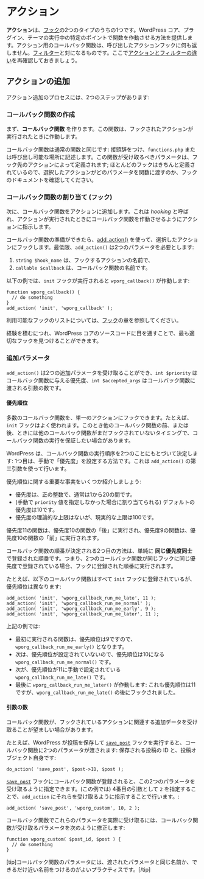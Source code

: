 <!--
# Actions
-->

# アクション

<!--
**Actions** are one of the two types of [Hooks](https://developer.wordpress.org/plugins/hooks/). They provide a way for running a function at a specific point in the execution of WordPress Core, plugins, and themes. Callback functions for an Action do not return anything back to the calling Action hook. They are the counterpart to [Filters](https://developer.wordpress.org/plugins/hooks/filters/). Here is a refresher of [the difference between actions and filters](https://developer.wordpress.org/plugins/hooks/#actions-vs-filters).
-->

**アクション**は、[フック](https://ja.wordpress.org/team/handbook/plugin-development/hooks/)の2つのタイプのうちの1つです。WordPress コア、プラグイン、テーマの実行中の特定のポイントで関数を作動させる方法を提供します。アクション用のコールバック関数は、呼び出したアクションフックに何も返しません。[フィルター](https://ja.wordpress.org/team/handbook/plugin-development/hooks/filters/)と対になるものです。ここで[アクションとフィルターの違い](https://ja.wordpress.org/team/handbook/plugin-development/hooks/#actions-vs-filters)を再確認しておきましょう。

<!--
## Adding an Action
-->

## アクションの追加

<!--
The process of adding an action includes two steps:
-->

アクション追加のプロセスには、2つのステップがあります:

<!--
### Create a _callback function_
-->

### コールバック関数の作成

<!--
First, create a _callback function_. This function will be run when the action it is hooked to is run.
-->

まず、**コールバック関数** を作ります。この関数は、フックされたアクションが実行されたときに作動します。

<!--
The callback function is just like a normal function: it should be prefixed, and it should be in `functions.php` or somewhere callable. The parameters it should accept will be defined by the action you are hooking to; most hooks are well defined, so review the hooks docs to see what parameters the action you have selected will pass to your function.
-->

コールバック関数は通常の関数と同じです: 接頭辞をつけ、`functions.php` または呼び出し可能な場所に記述します。この関数が受け取るべきパラメータは、フック先のアクションによって定義されます; ほとんどのフックはきちんと定義されているので、選択したアクションがどのパラメータを関数に渡すのか、フックのドキュメントを確認してください。

<!--
### Assign (_hook_) your callback function
-->

### コールバック関数の割り当て (フック)

<!--
Second, add your callback function to the action. This is called _hooking_ and tells the action to run your callback function when the action is run.
-->

次に、コールバック関数をアクションに追加します。これは _hooking_ と呼ばれ、アクションが実行されたときにコールバック関数を作動させるようにアクションに指示します。

<!--
When your callback function is ready, use [add_action()](https://developer.wordpress.org/reference/functions/add_action/) to hook it to the action you have selected. At a minimum, `add_action()` requires two parameters:
-->

コールバック関数の準備ができたら、[add_action()](https://developer.wordpress.org/reference/functions/add_action/) を使って、選択したアクションにフックします。最低限、`add_action()` は2つのパラメータを必要とします:

<!--
1. `string $hook_name` which is the name of the action you're hooking to, and
2. `callable $callback` the name of your callback function.
-->

1. `string $hook_name` は、フックするアクションの名前で、
2. `callable $callback` は、コールバック関数の名前です。

<!--
The example below will run `wporg_callback()` when the `init` hook is executed:
-->

以下の例では、`init` フックが実行されると `wporg_callback()` が作動します:

```
function wporg_callback() {
  // do something
}
add_action( 'init', 'wporg_callback' );
```

<!--
You can refer to the [Hooks](https://developer.wordpress.org/plugins/hooks/) chapter for a list of available hooks.
-->

利用可能なフックのリストについては、[フック](https://ja.wordpress.org/team/handbook/plugin-development/hooks/)の章を参照してください。

<!--
As you gain more experience, looking through WordPress Core source code will allow you to find the most appropriate hook.
-->

経験を積むにつれ、WordPress コアのソースコードに目を通すことで、最も適切なフックを見つけることができます。

<!--
### Additional Parameters
-->

### 追加パラメータ

<!--
`add_action()` can accept two additional parameters, `int $priority` for the priority given to the callback function, and `int $accepted_args` for the number of arguments that will be passed to the callback function.
-->

`add_action()` は2つの追加パラメータを受け取ることができ、`int $priority` はコールバック関数に与える優先度、`int $accepted_args` はコールバック関数に渡される引数の数です。

<!--
#### Priority
-->

#### 優先順位

<!--
Many callback functions can be hooked to a single action. The `init` hook for example gets a lot of use. There may be cases where you need to ensure that your callback function runs before or after other callback functions, even when those other functions may not yet have been hooked.
-->

多数のコールバック関数を、単一のアクションにフックできます。たとえば、`init` フックはよく使われます。このとき他のコールバック関数の前、または後、ときには他のコールバック関数がまだフックされていないタイミングで、コールバック関数の実行を保証したい場合があります。

<!--
WordPress determines the order that callback functions are run based on two things: The first way is by manually setting the _priority_. This is done using the third argument to `add_action()`.
-->

WordPress は、コールバック関数の実行順序を2つのことにもとづいて決定します: 1つ目は、手動で「優先度」を設定する方法です。これは `add_action()` の第三引数を使って行います。

<!--
Here are some important facts about priorities:
-->

優先順位に関する重要な事実をいくつか紹介しましょう:

<!--
- priorities are positive integers, typically between 1 and 20
- the default priority (meaning, the priority assigned when no `priority` value is manually supplied) is 10
- there is no theoretical upper limit on the priority value, but the realistic upper limit is 100
-->

- 優先度は、正の整数で、通常は1から20の間です。
- (手動で `priority` 値を指定しなかった場合に割り当てられる) デフォルトの優先度は10です。
- 優先度の理論的な上限はないが、現実的な上限は100です。

<!--
A function with a priority of 11 will run _after_ a function with a priority of 10; and a function with a priority of 9 will run _before_ a function with a priority of 10.
-->

優先度11の関数は、優先度10の関数の「後」に実行され、優先度9の関数は、優先度10の関数の「前」に実行されます。

<!--
The second way that callback function order is determined is simply by the order in which it was registered _within the same priority value_. So if two callback functions are registered for the same hook with the same priority, they will be run in the order that they were registered to the hook.
-->

コールバック関数の順番が決定される2つ目の方法は、単純に **同じ優先度同士** で登録された順番です。つまり、2つのコールバック関数が同じフックに同じ優先度で登録されている場合、フックに登録された順番に実行されます。

<!--
For example, the following callback functions are all registered to the `init` hook, but with different priorities:
-->
たとえば、以下のコールバック関数はすべて `init` フックに登録されているが、優先順位は異なります:

```
add_action( 'init', 'wporg_callback_run_me_late', 11 );
add_action( 'init', 'wporg_callback_run_me_normal' );
add_action( 'init', 'wporg_callback_run_me_early', 9 );
add_action( 'init', 'wporg_callback_run_me_later', 11 );
```

<!--
In the example above:
-->

上記の例では:

<!--
- The first function run will be `wporg_callback_run_me_early()`, because it has a manual priority of 9
- Next, `wporg_callback_run_me_normal(),` because it has no priority set and so its priority is 10
- Next, `wporg_callback_run_me_late()` is run because it has a manual priority of 11
- Finally, `wporg_callback_run_me_later()` is run: it also has a priority of 11, but it was hooked after `wporg_callback_run_me_late()`.
-->

- 最初に実行される関数は、優先順位は9ですので、`wporg_callback_run_me_early()` となります。
- 次は、優先順位が設定されていないので、優先順位は10になる `wporg_callback_run_me_normal()` です。
- 次が、優先順位が11に手動で設定されている `wporg_callback_run_me_late()` です。
- 最後に `wporg_callback_run_me_later()` が作動します: これも優先順位は11ですが、`wporg_callback_run_me_late()` の後にフックされました。

<!--
#### Number of Arguments
-->

#### 引数の数

<!--
Sometimes it's desirable for a callback function to receive some extra data related to the action being hooked to.
-->

コールバック関数が、フックされているアクションに関連する追加データを受け取ることが望ましい場合があります。

<!--
For example, when WordPress saves a post and runs the [`save_post`](https://developer.wordpress.org/reference/hooks/save_post/) hook, it passes two parameters to the callback function: the ID of the post being saved, and the post object itself:
-->

たとえば、WordPress が投稿を保存して [`save_post`](https://developer.wordpress.org/reference/hooks/save_post/) フックを実行すると、コールバック関数に2つのパラメータが渡されます: 保存される投稿の ID と、投稿オブジェクト自身です:

```
do_action( 'save_post', $post->ID, $post );
```

<!--
When a callback function is registered for the [`save_post`](https://developer.wordpress.org/reference/hooks/save_post/) hook, it can specify that it wants to receive those two parameters. It does so by telling `add_action` to expect them by (in this case) putting `2` as the fourth argument:
-->

[`save_post`](https://developer.wordpress.org/reference/hooks/save_post/) フックにコールバック関数が登録されると、この2つのパラメータを受け取るように指定できます。(この例では) 4番目の引数として `2` を指定することで、`add_action` にそれらを受け取るように指示することで行います。:

```
add_action( 'save_post', 'wporg_custom', 10, 2 );
```

<!--
In order to actually receive those parameters in your callback function, modify the parameters your callback function will accept, like this:
-->

コールバック関数でこれらのパラメータを実際に受け取るには、コールバック関数が受け取るパラメータを次のように修正します:

```
function wporg_custom( $post_id, $post ) {
  // do something
}
```

<!--
[tip]]It's good practice to give your callback function parameters the same name as the passed parameters, or as close as you can.[/tip]
-->

[tip]コールバック関数のパラメータには、渡されたパラメータと同じ名前か、できるだけ近い名前をつけるのがよいプラクティスです。[/tip]
